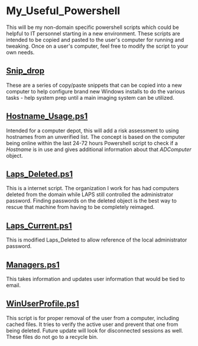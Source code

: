 # My_Useful_Powershell
This will be my non-domain specific powershell scripts which could be helpful to IT personnel starting in a new environment. These scripts are intended to be copied and pasted to the user's computer for running and tweaking. Once on a user's computer, feel free to modify the script to your own needs.  

## [Snip_drop](https://github.com/Rvolvr/My_Useful_Powershell/blob/main/snip_drop.ps1)
These are a series of copy/paste snippets that can be copied into a new computer to help configure brand new Windows installs to do the various tasks - help system prep until a main imaging system can be utilized. 

## [Hostname_Usage.ps1](https://github.com/Rvolvr/My_Useful_Powershell/blob/main/hostname_used.ps1)
Intended for a computer depot, this will add a risk assessment to using hostnames from an unverified list. The concept is based on the computer being online within the last 24-72 hours Powershell script to check if a _Hostname_ is in use and gives additional information about that _ADComputer_ object.

## [Laps_Deleted.ps1](https://github.com/Rvolvr/My_Useful_Powershell/blob/main/Laps_Deleted.ps1)
This is a internet script. The organization I work for has had computers deleted from the domain while LAPS still controlled the administrator password. Finding passwords on the deleted object is the best way to rescue that machine from having to be completely reimaged. 

## [Laps_Current.ps1](https://github.com/Rvolvr/My_Useful_Powershell/blob/main/Laps_Current.ps1)
This is modified Laps_Deleted to allow reference of the local administrator password.

## [Managers.ps1](https://github.com/Rvolvr/My_Useful_Powershell/blob/main/managers.ps1)
This takes information and updates user information that would be tied to email. 

## [WinUserProfile.ps1](https://github.com/Rvolvr/My_Useful_Powershell/blob/main/WinUserProfile.ps1)
This script is for proper removal of the user from a computer, including cached files. It tries to verify the active user and prevent that one from being deleted. Future update will look for disconnected sessions as well. These files do not go to a recycle bin. 
